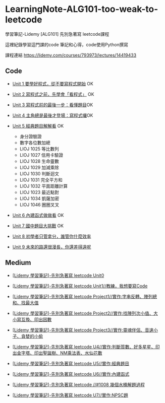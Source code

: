 # LearningNote-ALG101-too-weak-to-leetcode
學習筆記-Lidemy [ALG101] 先別急著寫 leetcode課程

這裡紀錄學習這門課的code 筆記和心得，code使用Python撰寫

課程連結 https://lidemy.com/courses/793973/lectures/14419433

## Code
- [Unit 1 要學好程式，從不要寫程式開始](https://github.com/SYkkk55/LearningNote-ALG101-too-weak-to-leetcode/blob/main/Unit1_code.py) OK

- [Unit 2 寫程式之前，先學會「看程式」](https://github.com/SYkkk55/LearningNote-ALG101-too-weak-to-leetcode/blob/main/Unit2_code.py) OK

- [Unit 3 寫程式前的最後一步：看懂題目](https://github.com/SYkkk55/LearningNote-ALG101-too-weak-to-leetcode/blob/main/Unit3_code.ipynb)OK

- [Unit 4 主角總是最後才登場：寫程式囉](https://github.com/SYkkk55/LearningNote-ALG101-too-weak-to-leetcode/blob/main/Unit4_code.ipynb)OK

- [Unit 5 經典題目解解看](https://github.com/SYkkk55/LearningNote-ALG101-too-weak-to-leetcode/blob/main/Unit5_code.ipynb) OK
  - 身分證驗證
  - 數字各位數加總
  - LIOJ 1025 等比數列
  - LIOJ 1027 信用卡驗證
  - LIOJ 1028 生命靈數 
  - LIOJ 1029 加減乘除
  - LIOJ 1030 判斷迴文
  - LIOJ 1031 完全平方和
  - LIOJ 1032 平面距離計算
  - LIOJ 1023 最近點對
  - LIOJ 1034 凱薩加密
  - LIOJ 1046 圈圈叉叉
  
  
  
- [Unit 6 內建函式做做看](https://github.com/SYkkk55/Learning-ALG101-too-weak-to-leetcode-Note/blob/main/Unit6_code.ipynb) OK

- [Unit 7 國中題目大挑戰](https://github.com/SweetornotspicyMarathon/Learning-ALG101-too-weak-to-leetcode-Note-main/blob/main/Unit7_code.ipynb) OK

- [Unit 8 初學者只管拿分，誰管你什麼效率]()

- [Unit 9 未來的路還很漫長，你還差得遠呢]()


## Medium
- [[Lidemy 學習筆記]-先別急著寫 leetcode Unit0](https://sweetornotspicymarathon.medium.com/lidemy-%E5%AD%B8%E7%BF%92%E7%AD%86%E8%A8%98-%E5%85%88%E5%88%A5%E6%80%A5%E8%91%97%E5%AF%AB-leetcode-unit0-bae0b56f229c)

- [[Lidemy 學習筆記]-先別急著寫 leetcode Unit1//教練，我想要寫Code](https://sweetornotspicymarathon.medium.com/lidemy-%E5%AD%B8%E7%BF%92%E7%AD%86%E8%A8%98-%E5%85%88%E5%88%A5%E6%80%A5%E8%91%97%E5%AF%AB-leetcode-unit1-%E6%95%99%E7%B7%B4-%E6%88%91%E6%83%B3%E8%A6%81%E5%AF%ABcode-3fc0f89a7cb0)

- [[Lidemy 學習筆記]-先別急著寫 leetcode Project1//實作:字串反轉、陣列總和、找最大值](https://sweetornotspicymarathon.medium.com/lidemy-%E5%AD%B8%E7%BF%92%E7%AD%86%E8%A8%98-%E5%85%88%E5%88%A5%E6%80%A5%E8%91%97%E5%AF%AB-leetcode-project1-%E5%AF%A6%E4%BD%9C-%E5%AD%97%E4%B8%B2%E5%8F%8D%E8%BD%89-%E9%99%A3%E5%88%97%E7%B8%BD%E5%92%8C-%E6%89%BE%E6%9C%80%E5%A4%A7%E5%80%BC-39854b0863ce)

- [[Lidemy 學習筆記]-先別急著寫 leetcode Project2//實作:找陣列次小值、大小寫互換、印出因數](https://sweetornotspicymarathon.medium.com/lidemy-%E5%AD%B8%E7%BF%92%E7%AD%86%E8%A8%98-%E5%85%88%E5%88%A5%E6%80%A5%E8%91%97%E5%AF%AB-leetcode-project2-%E5%AF%A6%E4%BD%9C-%E6%89%BE%E9%99%A3%E5%88%97%E6%AC%A1%E5%B0%8F%E5%80%BC-%E5%A4%A7%E5%B0%8F%E5%AF%AB%E4%BA%92%E6%8F%9B-%E5%8D%B0%E5%87%BA%E5%9B%A0%E6%95%B8-32537515909a)

- [[Lidemy 學習筆記]-先別急著寫 leetcode Project3//實作:靈魂伴侶、音速小子、貪婪的小偷](https://sweetornotspicymarathon.medium.com/lidemy-%E5%AD%B8%E7%BF%92%E7%AD%86%E8%A8%98-%E5%85%88%E5%88%A5%E6%80%A5%E8%91%97%E5%AF%AB-leetcode-project3-%E5%AF%A6%E4%BD%9C-%E9%9D%88%E9%AD%82%E4%BC%B4%E4%BE%B6-%E9%9F%B3%E9%80%9F%E5%B0%8F%E5%AD%90-%E8%B2%AA%E5%A9%AA%E7%9A%84%E5%B0%8F%E5%81%B7-f0e74adbe582)

- [[Lidemy 學習筆記]-先別急著寫 leetcode U4//實作:判斷質數、好多星星、印出金字塔、印出聖誕樹、NM乘法表、水仙花數](https://sweetornotspicymarathon.medium.com/lidemy-%E5%AD%B8%E7%BF%92%E7%AD%86%E8%A8%98-%E5%85%88%E5%88%A5%E6%80%A5%E8%91%97%E5%AF%AB-leetcode-u4-%E5%AF%A6%E4%BD%9C-%E5%88%A4%E6%96%B7%E8%B3%AA%E6%95%B8-%E5%A5%BD%E5%A4%9A%E6%98%9F%E6%98%9F-%E5%8D%B0%E5%87%BA%E9%87%91%E5%AD%97%E5%A1%94-%E5%8D%B0%E5%87%BA%E8%81%96%E8%AA%95%E6%A8%B9-nm%E4%B9%98%E6%B3%95%E8%A1%A8-%E6%B0%B4%E4%BB%99%E8%8A%B1%E6%95%B8-e138dd6a54e)

- [[Lidemy 學習筆記]-先別急著寫 leetcode U5//實作:經典題目](https://sweetornotspicymarathon.medium.com/lidemy-%E5%AD%B8%E7%BF%92%E7%AD%86%E8%A8%98-%E5%85%88%E5%88%A5%E6%80%A5%E8%91%97%E5%AF%AB-leetcode-u5-%E5%AF%A6%E4%BD%9C-%E7%B6%93%E5%85%B8%E9%A1%8C%E7%9B%AE-2cf0f7a2b918)

- [[Lidemy 學習筆記]-先別急著寫 leetcode U6//實作:內建函式](https://sweetornotspicymarathon.medium.com/lidemy-%E5%AD%B8%E7%BF%92%E7%AD%86%E8%A8%98-%E5%85%88%E5%88%A5%E6%80%A5%E8%91%97%E5%AF%AB-leetcode-u6-%E5%AF%A6%E4%BD%9C-%E5%85%A7%E5%BB%BA%E5%87%BD%E5%BC%8F-17dced76c823)

- [[Lidemy 學習筆記]-先別急著寫 leetcode //#1008 幾個水桶解題過程](https://sweetornotspicymarathon.medium.com/lidemy-%E5%AD%B8%E7%BF%92%E7%AD%86%E8%A8%98-%E5%85%88%E5%88%A5%E6%80%A5%E8%91%97%E5%AF%AB-leetcode-1008-%E5%B9%BE%E5%80%8B%E6%B0%B4%E6%A1%B6%E8%A7%A3%E9%A1%8C%E9%81%8E%E7%A8%8B-46754e2f5419)

- [[Lidemy 學習筆記]-先別急著寫 leetcode U7//實作:NPSC題](https://sweetornotspicymarathon.medium.com/lidemy-%E5%AD%B8%E7%BF%92%E7%AD%86%E8%A8%98-%E5%85%88%E5%88%A5%E6%80%A5%E8%91%97%E5%AF%AB-leetcode-u7-%E5%AF%A6%E4%BD%9C-npsc%E9%A1%8C-2d1adf97b20)
